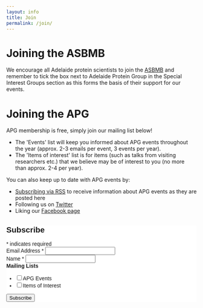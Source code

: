```yaml
---
layout: info
title: Join
permalink: /join/
---
```


# Joining the ASBMB

We encourage all Adelaide protein scientists to join the [ASBMB](https://www.asbmb.org.au) and remember to tick the box next to 
Adelaide Protein Group in the Special Interest Groups section as this forms the basis of their support for our events.

# Joining the APG

APG membership is free, simply join our mailing list below!
 - The 'Events' list will keep you informed about APG events throughout the year (approx. 2-3 emails per event, 3 events per year).
 - The 'Items of interest' list is for items (such as talks from visiting researchers etc.) that we believe may be of interest to you 
(no more than approx. 2-4 per year).

You can also keep up to date with APG events by:

 - [Subscribing via RSS](/feed.xml) to receive information about APG events as they are posted here
 - Following us on [Twitter](https://twitter.com/AdelaideProtein)
 - Liking our [Facebook page](https://www.facebook.com/Adelaide-Protein-Group-APG-189628934500705/)
 

<!-- Begin MailChimp Signup Form -->

<link href="//cdn-images.mailchimp.com/embedcode/classic-10_7.css" rel="stylesheet" type="text/css">
<style type="text/css">
	#mc_embed_signup{background:#fff; clear:left; font:14px Helvetica,Arial,sans-serif; }
	/* Add your own Mailchimp form style overrides in your site stylesheet or in this style block.
	   We recommend moving this block and the preceding CSS link to the HEAD of your HTML file. */
</style>
<div id="mc_embed_signup">
<form action="https://asn.us18.list-manage.com/subscribe/post?u=1d8342564a38c3b2f7bf66d4f&amp;id=9c8679ced8" method="post" id="mc-embedded-subscribe-form" name="mc-embedded-subscribe-form" class="validate" target="_blank" novalidate>
    <div id="mc_embed_signup_scroll">
	<h2>Subscribe</h2>
<div class="indicates-required"><span class="asterisk">*</span> indicates required</div>
<div class="mc-field-group">
	<label for="mce-EMAIL">Email Address  <span class="asterisk">*</span>
</label>
	<input type="email" value="" name="EMAIL" class="required email" id="mce-EMAIL">
</div>
<div class="mc-field-group">
	<label for="mce-NAME">Name  <span class="asterisk">*</span>
</label>
	<input type="text" value="" name="NAME" class="required" id="mce-NAME">
</div>
<div class="mc-field-group input-group">
    <strong>Mailing Lists </strong>
    <ul><li><input type="checkbox" value="1" name="group[2451][1]" id="mce-group[2451]-2451-0"><label for="mce-group[2451]-2451-0">APG Events</label></li>
<li><input type="checkbox" value="2" name="group[2451][2]" id="mce-group[2451]-2451-1"><label for="mce-group[2451]-2451-1">Items of Interest</label></li>
</ul>
</div>
	<div id="mce-responses" class="clear">
		<div class="response" id="mce-error-response" style="display:none"></div>
		<div class="response" id="mce-success-response" style="display:none"></div>
	</div>    <!-- real people should not fill this in and expect good things - do not remove this or risk form bot signups-->
    <div style="position: absolute; left: -5000px;" aria-hidden="true"><input type="text" name="b_1d8342564a38c3b2f7bf66d4f_9c8679ced8" tabindex="-1" value=""></div>
    <div class="clear"><input type="submit" value="Subscribe" name="subscribe" id="mc-embedded-subscribe" class="button"></div>
    </div>
</form>
</div>
<script type='text/javascript' src='//s3.amazonaws.com/downloads.mailchimp.com/js/mc-validate.js'></script><script type='text/javascript'>(function($) {window.fnames = new Array(); window.ftypes = new Array();fnames[0]='EMAIL';ftypes[0]='email';fnames[1]='FNAME';ftypes[1]='text';fnames[2]='LNAME';ftypes[2]='text';fnames[3]='ADDRESS';ftypes[3]='address';fnames[4]='PHONE';ftypes[4]='phone';fnames[5]='NAME';ftypes[5]='text';}(jQuery));var $mcj = jQuery.noConflict(true);</script>

<!--End mc_embed_signup-->

